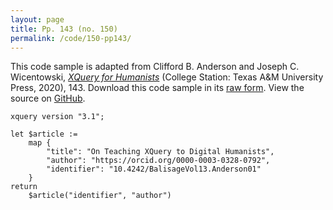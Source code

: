 ```yaml
---
layout: page
title: Pp. 143 (no. 150)
permalink: /code/150-pp143/
---
```


This code sample is adapted from Clifford B. Anderson and Joseph C. Wicentowski, 
[_XQuery for Humanists_](/) (College Station: Texas A&M University Press, 2020), 143. 
Download this code sample in its [raw form](/code/150-pp143/150-pp143.xq).
View the source on [GitHub](https://github.com/coding4humanists/xquery4humanists/blob/release/code/150-pp143/150-pp143.xq).

```xquery
xquery version "3.1";

let $article :=
    map {
        "title": "On Teaching XQuery to Digital Humanists",
        "author": "https://orcid.org/0000-0003-0328-0792",
        "identifier": "10.4242/BalisageVol13.Anderson01"
    }
return
    $article("identifier", "author")
```  
